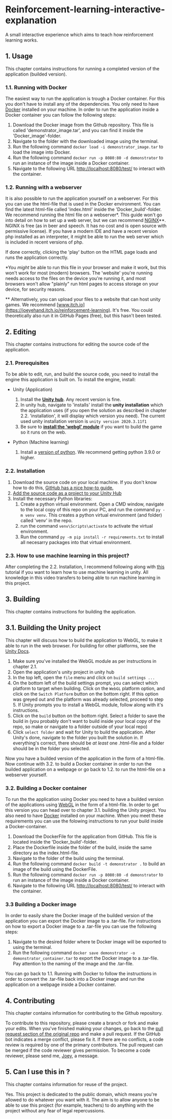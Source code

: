 # Reinforcement-learning-interactive-explanation
A small interactive experience which aims to teach how reinforcement learning works.

## 1. Usage

This chapter contains instructions for running a completed version of the application (builded version).

### 1.1. Running with Docker

The easiest way to run the application is trough a Docker container. For this you don't have to install any of the dependencies. You only need to have [Docker](https://docs.docker.com/get-docker/) installed on your machine. In order to run the application inside a Docker container you can follow the following steps:

1. Download the Docker image from the Github repository. This file is called 'demonstrator_image.tar', and you can find it inside the 'Docker_image'-folder.
2. Navigate to the folder with the downloaded image using the terminal.
3. Run the following command `docker load -i demonstrator_image.tar` to load the image into Docker.
4. Run the following command `docker run -p 8080:80 -d demonstrator` to run an instance of the image inside a Docker container.
5. Navigate to the following URL [http://localhost:8080/test/](http://localhost:8080/test/) to interact with the container.

### 1.2. Running with a webserver

It is also possible to run the application yourself on a webserver. For this you can use the html-file that is used in the Docker environment. You can find the latest html-file called 'index.html' inside the 'Docker_build'-folder. We recommend running the html file on a webserver*. This guide won't go into detail on how to set up a web server, but we can recommend [NGINX](https://nginx.org/en/)**. NGINX is free (as in beer and speech. It has no cost and is open source with permissive license).
If you have a modern IDE and have a recent version php installed as an interpreter, it might be able to run the web server which is included in recent versions of php. 

If done correctly, clicking the 'play' button on the HTML page loads and runs the application correctly.

*You _might_ be able to run this file in your browser and make it work, but this won't work for most (modern) browsers. The 'website' you're running needs access to the files on the device you're running it, and most browsers won't allow "plainly" run html pages to access storage on your device, for security reasons.

** Alternatively, you can upload your files to a website that can host unity games. We recommend [www.itch.io](https://joeyehand.itch.io/reinforcement-learning). It's free. You could theoretically also run it in GitHub Pages (free), but this hasn't been tested.


## 2. Editing

This chapter contains instructions for editing the source code of the application.  

### 2.1. Prerequisites

To be able to edit, run, and build the source code, you need to install the engine this application is built on. To install the engine, install:

* Unity (Application)
  1. Install the [**Unity hub**](https://docs.unity3d.com/Manual/GettingStartedInstallingHub.html). Any recent version is fine.
  2. In unity hub, navigate to 'installs' install the **unity installation** which the application uses (if you open the solution as described in chapter 2.2. 'installation', it will display which version you need). The current used unity installation version is `unity version 2020.3.11f1  `
  3. Be sure to [**install the 'webgl' module**](https://docs.unity3d.com/Manual/GettingStartedAddingEditorComponents.html) if you want to build the game so it runs on the web.

* Python (Machine learning) 
  1. Install a [version of python](https://www.python.org/downloads/). We recommend getting python 3.9.0 or higher. 

### 2.2. Installation

1. Download the source code on your local machine. If you don't know how to do this, [GitHub has a nice how-to guide.](https://docs.github.com/en/desktop/contributing-and-collaborating-using-github-desktop/adding-and-cloning-repositories/cloning-a-repository-from-github-to-github-desktop)
2. [Add the source code as a project to your Unity Hub](https://docs.unity3d.com/2019.1/Documentation/Manual/GettingStartedOpeningProjects.html)
3. Install the necessary Python libraries:
   1. Create a python virtual environment. Open a CMD window, navigate to the local copy of this repo on your PC, and run the command `py -m venv venv`. This creates a python virtual environment (and folder) called 'venv' in the repo.
   2. run the command `venv\Scripts\activate` to activate the virtual environment.
   3. Run the command `py -m pip install -r requirements.txt` to install  all necesarry packages into that virtual environment. 

### 2.3. How to use machine learning in this project?

After completing the 2.2. Installation, I recommend following along with [this](https://www.youtube.com/watch?v=zPFU30tbyKs) tutorial if you want to learn how to use machine learning in unity. All knowledge in this video transfers to being able to run machine learning in this project.

## 3. Building

This chapter contains instructions for building the application.  

## 3.1. Building the Unity project

This chapter will discuss how to build the application to WebGL, to make it able to run in the web browser. For building for other platforms, see the [Unity Docs](https://docs.unity3d.com/Manual/BuildSettings.html).

1. Make sure you've installed the WebGL module as per instructions in chapter 2.1.
2. Open the application's unity project in unity hub
3. In the top left, open the `file` menu and click on `build settings ...`
4. On the bottom left of the build settings prompt, you can select which platform to target when building. Click on the `WebGL` platform option, and click on the `Switch Platform` button on the bottom right. If this option was greyed out and the platform was already selected, proceed to step 5. If Unity prompts you to install a WebGL module, follow along with it's instructions.
5. Click on the `build` button on the bottom right. Select a folder to save the build in (you probably don't want to build inside your local copy of the repo, so make or navigate to a folder outside of your local repo)
6. Click `select folder` and wait for Unity to build the application. After Unity's done, navigate to the folder you built the solution in. If everything's correct, there should be _at least_ one .html-file and a folder should be in the folder you selected.

Now you have a builded version of the application in the form of a html-file. Now continue with 3.2. to build a Docker container in order to run the builded application on a webpage or go back to 1.2. to run the html-file on a webserver yourself.

### 3.2. Building a Docker container

To run the the application using Docker you need to have a builded version of the applications using [WebGL](https://get.webgl.org/) in the form of a html-file. In order to get this version you can head over to chapter 3.1. building the Unity project. You also need to have [Docker](https://docs.docker.com/get-docker/) installed on your machine. When you meet these requirements you can use the folowing instructions to run your build inside a Docker-container.

1. Download the DockerFile for the application from GitHub. This file is located inside the 'Docker_build'-folder.
2. Place the Dockerfile inside the folder of the build, inside the same directory as the index.html-file.
3. Navigate to the folder of the build using the terminal.
4. Run the following command `docker build -t demonstrator .` to build an image of the build using the DockerFile.
5. Run the following command `docker run -p 8080:80 -d demonstrator` to run an instance of the image inside a Docker container.
6. Navigate to the following URL [http://localhost:8080/test/](http://localhost:8080/test/) to interact with the container.

### 3.3 Building a Docker image

In order to easily share the Docker image of the builded version of the application you can export the Docker image to a .tar-file. For instructions on how to export a Docker image to a .tar-file you can use the following steps:

1. Navigate to the desired folder where te Docker image will be exported to using the terminal.
2. Run the following command `docker save demonstrator -o demonstrator_container.tar` to export the Docker image to a .tar-file. Pay attention to the naming of the image and the .tar-file.

You can go back to 1.1. Running with Docker to follow the instructions in order to convert the .tar-file back into a Docker image and run the application on a webpage inside a Docker container. 

## 4. Contributing

This chapter contains information for contributing to the Github repository. 

To contribute to this repository, please create a branch or fork and make your edits. When you've finished making your changes, go back to the [pull request section of the original repo](https://github.com/Joey-Einerhand/Reinforcement-learning-interactive-explanation/pulls) and make a pull request. If the GitHub bot indicates a merge conflict, please fix it. If there are no conflicts, a code review is required by one of the primary contributors. The pull request can be merged if the code reviewer gives permission.
To become a code reviewer, please send me, [Joey](https://github.com/Joey-Einerhand), a message. 

## 5. Can I use this in <x>?

This chapter contains information for reuse of the project.
  
Yes. This project is dedicated to the public domain, which means you're allowed to do whatever you want with it. The aim is to allow anyone to be able to use this project (for example, teachers) to do anything with the project without any fear of legal repercussions.

